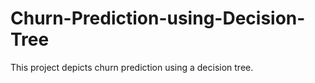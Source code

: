# Churn-Prediction-using-Decision-Tree
This project depicts churn prediction using a decision tree.
